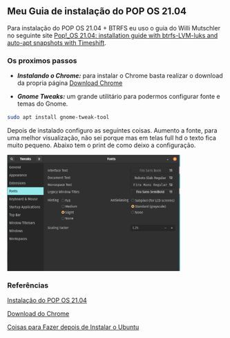 ## Meu Guia de instalação do POP OS 21.04

Para instalação do POP OS 21.04 + BTRFS eu uso o guia do Willi Mutschler no seguinte site [Pop!_OS 21.04: installation guide with btrfs-LVM-luks and auto-apt snapshots with Timeshift](https://mutschler.eu/linux/install-guides/pop-os-btrfs-21-04/).

### Os proximos passos

*  ***Instalando o Chrome:*** para instalar o Chrome basta realizar o download da propria página [Download Chrome](https://www.google.com/chrome/?brand=BNSD&gclid=EAIaIQobChMIg-qt_-ai8wIVDgaRCh02qQ1LEAAYASAAEgIGePD_BwE&gclsrc=aw.ds)

* ***Gnome Tweaks:*** um grande utilitário para podermos configurar fonte e temas do Gnome.

```bash
sudo apt install gnome-tweak-tool 
```
Depois de instalado configuro as seguintes coisas.
Aumento a fonte, para uma melhor visualização, não sei porque mas em telas full hd o texto fica muito pequeno. Abaixo tem o print de como deixo a configuração.



<img align="center" src="https://github.com/landex/Linux/blob/main/POP_OS_21_04/IMAGES/Screenshot%20from%202021-09-28%2020-24-54.png" alt="drawing" width="400"/>



### Referências

[Instalação do POP OS 21.04](https://mutschler.eu/linux/install-guides/pop-os-btrfs-21-04/)

[Download do Chrome](https://www.google.com/chrome/?brand=BNSD&gclid=EAIaIQobChMIg-qt_-ai8wIVDgaRCh02qQ1LEAAYASAAEgIGePD_BwE&gclsrc=aw.ds)

[Coisas para Fazer depois de Instalar o Ubuntu](https://mutschler.eu/linux/install-guides/ubuntu-post-install/)
